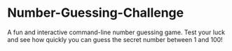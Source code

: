 # Number-Guessing-Challenge
A fun and interactive command-line number guessing game. Test your luck and see how quickly you can guess the secret number between 1 and 100!
